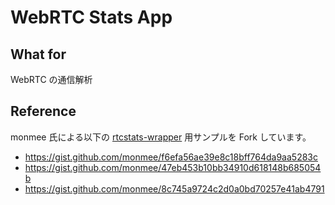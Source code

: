 # WebRTC Stats App

## What for

WebRTC の通信解析

## Reference

monmee 氏による以下の [rtcstats-wrapper](https://github.com/skyway-lab/rtcstats-wrapper) 用サンプルを Fork しています。

- <https://gist.github.com/monmee/f6efa56ae39e8c18bff764da9aa5283c>
- <https://gist.github.com/monmee/47eb453b10bb34910d618148b685054b>
- <https://gist.github.com/monmee/8c745a9724c2d0a0bd70257e41ab4791>
